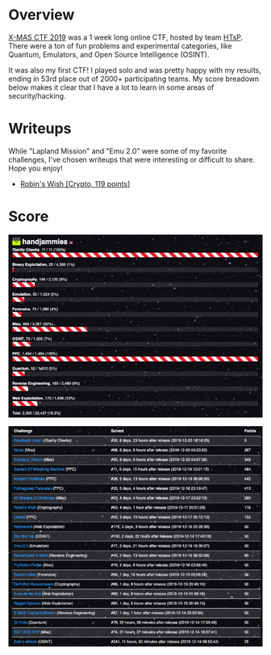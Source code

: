 # Overview

[X-MAS CTF 2019](https://ctftime.org/event/926) was a 1 week long online CTF, hosted by team [HTsP](https://ctftime.org/team/58218). There were a ton of fun problems and experimental categories, like Quantum, Emulators, and Open Source Intelligence (OSINT).

It was also my first CTF! I played solo and was pretty happy with my results, ending in 53rd place out of 2000+ participating teams. My score breadown below makes it clear that I have a lot to learn in some areas of security/hacking.

# Writeups

While "Lapland Mission" and "Emu 2.0" were some of my favorite challenges, I've chosen writeups that were interesting or difficult to share. Hope you enjoy!

- [Robin's Wish [Crypto, 119 points]](crypto/robins_wish/README.md)

# Score

![Score breakdown](images/score_breakdown.png)

![Solved challenges](images/solved_challenges.png)
